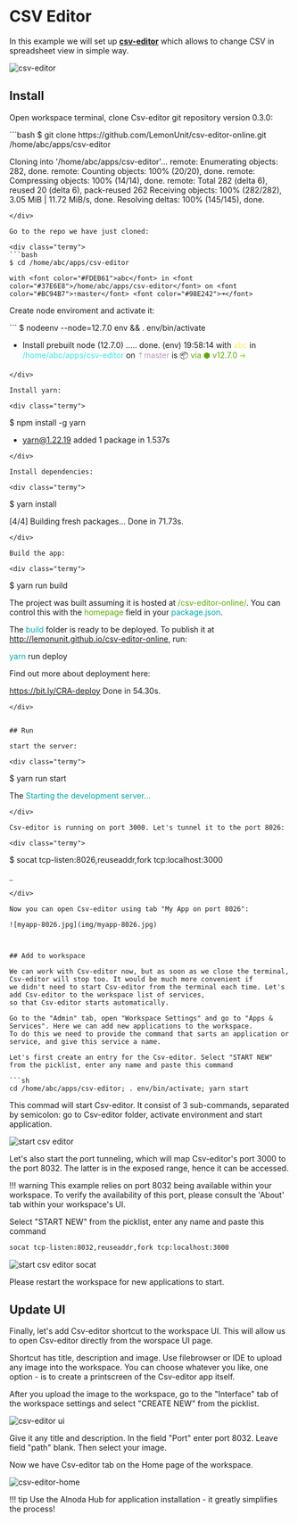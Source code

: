 # CSV Editor 

In this example we will set up [__csv-editor__](https://github.com/LemonUnit/csv-editor-online) which allows to change CSV in spreadsheet 
view in simple way.

![csv-editor](img/csv-editor.jpg)


## Install 

Open workspace terminal, clone Csv-editor git repository version 0.3.0:

<div class="termy">
```bash
$ git clone https://github.com/LemonUnit/csv-editor-online.git /home/abc/apps/csv-editor

Cloning into '/home/abc/apps/csv-editor'...
remote: Enumerating objects: 282, done.
remote: Counting objects: 100% (20/20), done.
remote: Compressing objects: 100% (14/14), done.
remote: Total 282 (delta 6), reused 20 (delta 6), pack-reused 262
Receiving objects: 100% (282/282), 3.05 MiB | 11.72 MiB/s, done.
Resolving deltas: 100% (145/145), done.
```
</div>

Go to the repo we have just cloned:

<div class="termy">
```bash
$ cd /home/abc/apps/csv-editor

with <font color="#FDEB61">abc</font> in <font color="#37E6E8">/home/abc/apps/csv-editor</font> on <font color="#BC94B7">⇡master</font> <font color="#98E242">➜</font>
```
</div>

Create node enviroment and activate it:

<div class="termy">
```
$ nodeenv --node=12.7.0 env && . env/bin/activate

 * Install prebuilt node (12.7.0) ..... done.
(env) 19:58:14 with <font color="#FDEB61">abc</font> in <font color="#37E6E8">/home/abc/apps/csv-editor</font> on <font color="#BC94B7">⇡master</font> is 📦  <font color="#5EA702">via ⬢ v12.7.0</font>  <font color="#98E242">➜</font>
```
</div>

Install yarn:

<div class="termy">
```
$ npm install -g yarn

+ yarn@1.22.19
added 1 package in 1.537s
```
</div>

Install dependencies:

<div class="termy">
```
$ yarn install

[4/4] Building fresh packages...
Done in 71.73s.
```
</div>

Build the app:

<div class="termy">
```
$ yarn run build

The project was built assuming it is hosted at <font color="#5EA702">/csv-editor-online/</font>.
You can control this with the <font color="#5EA702">homepage</font> field in your <font color="#00A7AA">package.json</font>.

The <font color="#00A7AA">build</font> folder is ready to be deployed.
To publish it at <font color="#5EA702">http://lemonunit.github.io/csv-editor-online</font>, run:

  <font color="#00A7AA">yarn</font> run deploy

Find out more about deployment here:

  <font color="#CFAE00">https://bit.ly/CRA-deploy</font>
Done in 54.30s.
```
</div>


## Run

start the server:

<div class="termy">
```
$ yarn run start

The <font color="#00A7AA">Starting the development server...</font> 
```
</div>

Csv-editor is running on port 3000. Let's tunnel it to the port 8026:

<div class="termy">
```
$ socat tcp-listen:8026,reuseaddr,fork tcp:localhost:3000

<font color="#646562">_</font>
```
</div>

Now you can open Csv-editor using tab "My App on port 8026":

![myapp-8026.jpg](img/myapp-8026.jpg)



## Add to workspace

We can work with Csv-editor now, but as soon as we close the terminal, Csv-editor will stop too. It would be much more convenient if 
we didn't need to start Csv-editor from the terminal each time. Let's add Csv-editor to the workspace list of services, 
so that Csv-editor starts automatically.  

Go to the "Admin" tab, open "Workspace Settings" and go to "Apps & Services". Here we can add new applications to the workspace. 
To do this we need to provide the command that sarts an application or service, and give this service a name.  

Let's first create an entry for the Csv-editor. Select "START NEW" from the picklist, enter any name and paste this command

```sh
cd /home/abc/apps/csv-editor; . env/bin/activate; yarn start
```

This commad will start Csv-editor. It consist of 3 sub-commands, separated by semicolon: 
go to Csv-editor folder, activate environment and start application.  

![start csv editor](img/csv-editor-start.jpg)

Let's also start the port tunneling, which will map Csv-editor's port 3000 to the port 8032. The latter is in the exposed range, hence it 
can be accessed.   

!!! warning 
    This example relies on port 8032 being available within your workspace. To verify the availability of this port, 
    please consult the 'About' tab within your workspace's UI.

Select "START NEW" from the picklist, enter any name and paste this command

```sh
socat tcp-listen:8032,reuseaddr,fork tcp:localhost:3000
```

![start csv editor socat](img/csv-editor-socat.jpg)

Please restart the workspace for new applications to start.  


## Update UI

Finally, let's add Csv-editor shortcut to the workspace UI. This will allow us to open Csv-editor directly from the worspace UI page.   

Shortcut has title, description and image. Use filebrowser or IDE to upload any image into the workspace. 
You can choose whatever you like, one option - is to create a printscreen of the Csv-editor app itself.  

After you upload the image to the workspace, go to the "Interface" tab of the workspace settings and select "CREATE NEW" from the picklist.   

![csv-editor ui](img/csv-editor-ui.jpg)

Give it any title and description. In the field "Port" enter port 8032. Leave field "path" blank. Then select your image.   

Now we have Csv-editor tab on the Home page of the workspace. 

![csv-editor-home](img/csv-editor-home.jpg)

!!! tip 
    Use the Alnoda Hub for application installation - it greatly simplifies the process! 